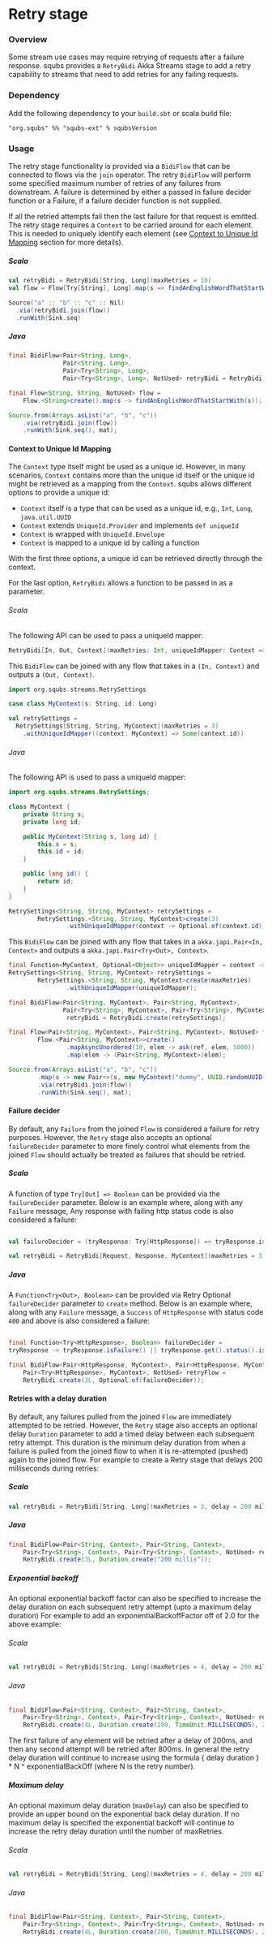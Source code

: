 # Retry stage

### Overview

Some stream use cases may require retrying of requests after a failure response.  squbs provides a `RetryBidi` Akka Streams stage to add a retry capability to
 streams that need to add retries for any failing requests.

### Dependency

Add the following dependency to your `build.sbt` or scala build file:

```
"org.squbs" %% "squbs-ext" % squbsVersion
```

### Usage

The retry stage functionality is provided via a `BidiFlow` that can be connected to flows via the `join` operator.  The retry `BidiFlow` will perform some
 specified maximum number of retries of any failures from downstream. A failure is determined by either a passed in failure decider function or a Failure,
 if a failure decider function is not supplied.

If all the retried attempts fail then the last failure for that request is emitted.  The retry stage requires a `Context` to be carried around for each
 element.  This is needed to uniquely identify each element (see [Context to Unique Id Mapping](#context-to-unique-id-mapping) section for more details).

##### Scala

```scala
val retryBidi = RetryBidi[String, Long](maxRetries = 10)
val flow = Flow[Try[String], Long].map(s => findAnEnglishWordThatStartWith(s))

Source("a" :: "b" :: "c" :: Nil)
  .via(retryBidi.join(flow))
  .runWith(Sink.seq)
```

##### Java

```java
final BidiFlow<Pair<String, Long>,
               Pair<String, Long>,
               Pair<Try<String>, Long>,
               Pair<Try<String>, Long>, NotUsed> retryBidi = RetryBidi.create(2L);

final Flow<String, String, NotUsed> flow =
    Flow.<String>create().map(s -> findAnEnglishWordThatStartWith(s));

Source.from(Arrays.asList("a", "b", "c"))
    .via(retryBidi.join(flow))
    .runWith(Sink.seq(), mat);
```

#### Context to Unique Id Mapping

The `Context` type itself might be used as a unique id.  However, in many scenarios, `Context` contains more than the unique id itself or the unique id might
 be retrieved as a mapping from the `Context`.  squbs allows different options to provide a unique id:

   * `Context` itself is a type that can be used as a unique id, e.g., `Int`, `Long`, `java.util.UUID`
   * `Context` extends `UniqueId.Provider` and implements `def uniqueId`
   * `Context` is wrapped with `UniqueId.Envelope`
   * `Context` is mapped to a unique id by calling a function

With the first three options, a unique id can be retrieved directly through the context.

For the last option, `RetryBidi` allows a function to be passed in as a parameter.

###### Scala

The following API can be used to pass a uniqueId mapper:
```scala
RetryBidi[In, Out, Context](maxRetries: Int, uniqueIdMapper: Context => Option[Any])
```

This `BidiFlow` can be joined with any flow that takes in a `(In, Context)` and outputs a `(Out, Context)`.

```scala
import org.squbs.streams.RetrySettings

case class MyContext(s: String, id: Long)

val retrySettings =
  RetrySettings[String, String, MyContext](maxRetries = 3)
    .withUniqueIdMapper((context: MyContext) => Some(context.id))
```

###### Java

The following API is used to pass a uniqueId mapper:

```java
import org.squbs.streams.RetrySettings;

class MyContext {
    private String s;
    private long id;

    public MyContext(String s, long id) {
        this.s = s;
        this.id = id;
    }

    public long id() {
        return id;
    }
}

RetrySettings<String, String, MyContext> retrySettings =
        RetrySettings.<String, String, MyContext>create(3)
                .withUniqueIdMapper(context -> Optional.of(context.id));
```
This `BidiFlow` can be joined with any flow that takes in a `akka.japi.Pair<In, Context>` and outputs a `akka.japi.Pair<Try<Out>, Context>`.

```java
final Function<MyContext, Optional<Object>> uniqueIdMapper = context -> Optional.of(context.id);
RetrySettings<String, String, MyContext> retrySettings =
        RetrySettings.<String, String, MyContext>create(maxRetries)
                .withUniqueIdMapper(uniqueIdMapper);

final BidiFlow<Pair<String, MyContext>, Pair<String, MyContext>,
               Pair<Try<String>, MyContext>, Pair<Try<String>, MyContext>, NotUsed>
                retryBidi = RetryBidi.create(retrySettings);

final Flow<Pair<String, MyContext>, Pair<String, MyContext>, NotUsed> flow =
        Flow.<Pair<String, MyContext>>create()
                .mapAsyncUnordered(10, elem -> ask(ref, elem, 5000))
                .map(elem -> (Pair<String, MyContext>)elem);

Source.from(Arrays.asList("a", "b", "c"))
        .map(s -> new Pair<>(s, new MyContext("dummy", UUID.randomUUID())))
        .via(retryBidi.join(flow))
        .runWith(Sink.seq(), mat);

```

#### Failure decider

By default, any `Failure` from the joined `Flow` is considered a failure for retry purposes.  However, the `Retry` stage also accepts an optional
 `failureDecider` parameter to more finely control what elements from the joined `Flow` should actually be treated as failures that should be retried.

##### Scala

A function of type `Try[Out] => Boolean` can be provided via the `failureDecider` parameter. Below is an example where, along with any `Failure` message,
Any response with failing http status code is also considered a failure:

```scala

val failureDecider = (tryResponse: Try[HttpResponse]) => tryResponse.isFailure || tryResponse.get().status().isFailure()

val retryBidi = RetryBidi[Request, Response, MyContext](maxRetries = 3, (context: MyContext) => Some(context.uuid), failureDecider = Option(failureDecider))

```

##### Java

A `Function<Try<Out>, Boolean>` can be provided via Retry Optional `failureDecider` parameter to `create` method.  Below is an example where,
along with any `Failure` message, a `Success` of `HttpResponse` with status code `400` and above is also considered a failure:

```java

final Function<Try<HttpResponse>, Boolean> failureDecider =
tryResponse -> tryResponse.isFailure() || tryResponse.get().status().isFailure());

final BidiFlow<Pair<HttpResponse, MyContext>, Pair<HttpResponse, MyContext>, Pair<Try<HttpResponse>, MyContext>,
    Pair<Try<HttpResponse>, MyContext>, NotUsed> retryFlow =
    RetryBidi.create(3L, Optional.of(failureDecider));

```

#### Retries with a delay duration

By default, any failures pulled from the joined `Flow` are immediately attempted to be retried.  However, the `Retry` stage also accepts an optional
 delay `Duration` parameter to add a timed delay between each subsequent retry attempt.  This duration is the minimum delay
 duration from when a failure is pulled from the joined flow to when it is re-attempted (pushed) again to the joined flow.
For example to create a Retry stage that delays 200 milliseconds during retries:

##### Scala

```scala
val retryBidi = RetryBidi[String, Long](maxRetries = 3, delay = 200 millis)
```

##### Java

```java
final BidiFlow<Pair<String, Context>, Pair<String, Context>,
    Pair<Try<String>, Context>, Pair<Try<String>, Context>, NotUsed> retryBidi =
    RetryBidi.create(3L, Duration.create("200 millis"));

```
##### Exponential backoff
An optional exponential backoff factor can also be specified to increase the delay duration on each subsequent retry attempt (upto a maximum delay duration)
For example to add an exponentialBackoffFactor off of 2.0 for the above example:

###### Scala

```scala
val retryBidi = RetryBidi[String, Long](maxRetries = 4, delay = 200 millis, exponentialBackoffFactor = 2.0)
```

###### Java

```java
final BidiFlow<Pair<String, Context>, Pair<String, Context>,
    Pair<Try<String>, Context>, Pair<Try<String>, Context>, NotUsed> retryBidi =
    RetryBidi.create(4L, Duration.create(200, TimeUnit.MILLISECONDS), 2.0);

```

The first failure of any element will be retried after a delay of 200ms, and then any second attempt will be retried after 800ms.
  In general the retry delay duration will continue to increase using the formula { delay duration } * N ^ exponentialBackOff (where N is the retry number).

##### Maximum delay
An optional maximum delay duration (`maxDelay`) can also be specified to provide an upper bound on the exponential back delay
duration.  If no maximum delay is specified the exponential backoff will continue to increase the retry delay duration until the number of maxRetries.

###### Scala

```scala
val retryBidi = RetryBidi[String, Long](maxRetries = 4, delay = 200 millis, exponentialBackoffFactor = 2.0, maxDelay = 400 millis)
```

###### Java

```java
final BidiFlow<Pair<String, Context>, Pair<String, Context>,
    Pair<Try<String>, Context>, Pair<Try<String>, Context>, NotUsed> retryBidi =
    RetryBidi.create(4L, Duration.create(200, TimeUnit.MILLISECONDS), 2.0, Duration.create("400 millis"));

```
